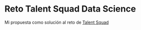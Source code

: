 # Reto Talent Squad Data Science
Mi propuesta como solución al reto de [Talent Squad](https://nuwe.io/challenge/talent-squad-data-science-i)
